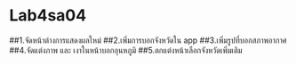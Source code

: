 # Lab4sa04
##1.จัดหน้าต่างการแสดงผลใหม่
##2.เพิ่มการบอกจังหวัดใน app
##3.เพิ่มรูปที่บอกสภาพอากาศ
##4.จัดแต่งภาพ และ เงาในหน้าบอกอุนหภูมิ
##5.ตกแต่งหน้าเลือกจังหวัดเพิ่มเติม
